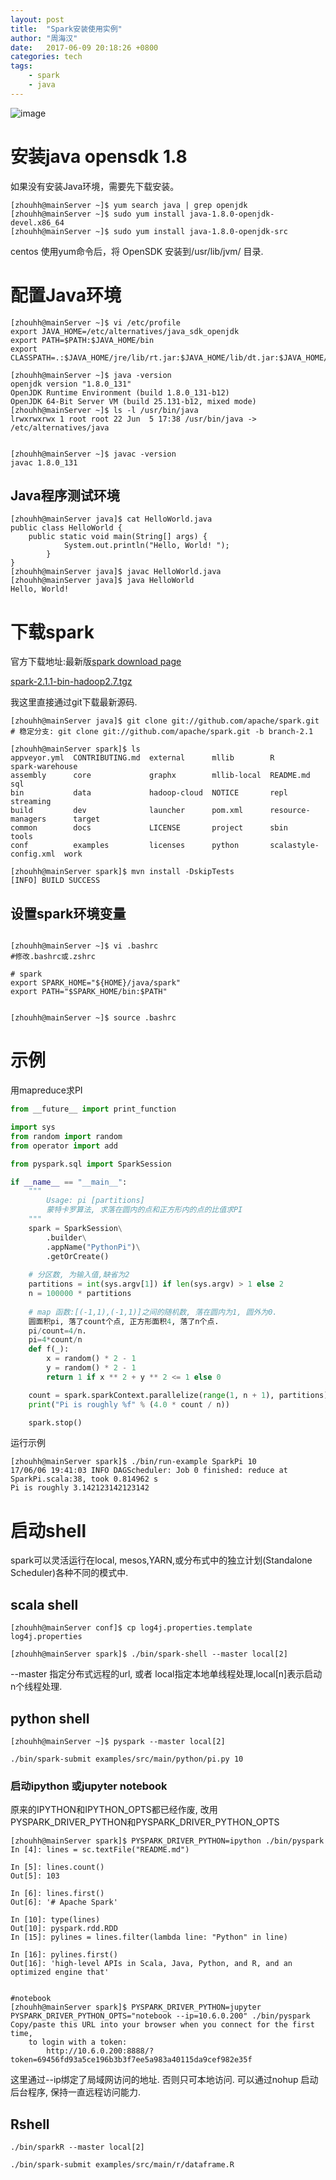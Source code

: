```yaml
---
layout: post
title:  "Spark安装使用实例"
author: "周海汉"
date:   2017-06-09 20:18:26 +0800
categories: tech
tags:
    - spark
    - java
---
```


![image](http://spark.apache.org/images/spark-logo-trademark.png)
# 安装java opensdk 1.8
如果没有安装Java环境，需要先下载安装。
```
[zhouhh@mainServer ~]$ yum search java | grep openjdk
[zhouhh@mainServer ~]$ sudo yum install java-1.8.0-openjdk-devel.x86_64
[zhouhh@mainServer ~]$ sudo yum install java-1.8.0-openjdk-src

```
centos 使用yum命令后，将 OpenSDK 安装到/usr/lib/jvm/ 目录.

# 配置Java环境

```
[zhouhh@mainServer ~]$ vi /etc/profile
export JAVA_HOME=/etc/alternatives/java_sdk_openjdk
export PATH=$PATH:$JAVA_HOME/bin
export CLASSPATH=.:$JAVA_HOME/jre/lib/rt.jar:$JAVA_HOME/lib/dt.jar:$JAVA_HOME/lib/tools.jar

[zhouhh@mainServer ~]$ java -version
openjdk version "1.8.0_131"
OpenJDK Runtime Environment (build 1.8.0_131-b12)
OpenJDK 64-Bit Server VM (build 25.131-b12, mixed mode)
[zhouhh@mainServer ~]$ ls -l /usr/bin/java
lrwxrwxrwx 1 root root 22 Jun  5 17:38 /usr/bin/java -> /etc/alternatives/java


[zhouhh@mainServer ~]$ javac -version
javac 1.8.0_131

```
## Java程序测试环境

```
[zhouhh@mainServer java]$ cat HelloWorld.java
public class HelloWorld {
    public static void main(String[] args) {
            System.out.println("Hello, World! ");
        }
}
[zhouhh@mainServer java]$ javac HelloWorld.java
[zhouhh@mainServer java]$ java HelloWorld
Hello, World!
```

# 下载spark
官方下载地址:最新版[spark download page](http://spark.apache.org/downloads.html)

[spark-2.1.1-bin-hadoop2.7.tgz](https://d3kbcqa49mib13.cloudfront.net/spark-2.1.1-bin-hadoop2.7.tgz)

我这里直接通过git下载最新源码.
```
[zhouhh@mainServer java]$ git clone git://github.com/apache/spark.git
# 稳定分支: git clone git://github.com/apache/spark.git -b branch-2.1

[zhouhh@mainServer spark]$ ls
appveyor.yml  CONTRIBUTING.md  external      mllib        R                      spark-warehouse
assembly      core             graphx        mllib-local  README.md              sql
bin           data             hadoop-cloud  NOTICE       repl                   streaming
build         dev              launcher      pom.xml      resource-managers      target
common        docs             LICENSE       project      sbin                   tools
conf          examples         licenses      python       scalastyle-config.xml  work

[zhouhh@mainServer spark]$ mvn install -DskipTests
[INFO] BUILD SUCCESS

```

## 设置spark环境变量
```

[zhouhh@mainServer ~]$ vi .bashrc
#修改.bashrc或.zshrc

# spark
export SPARK_HOME="${HOME}/java/spark"
export PATH="$SPARK_HOME/bin:$PATH"


[zhouhh@mainServer ~]$ source .bashrc

```



# 示例 
用mapreduce求PI
```python
from __future__ import print_function

import sys
from random import random
from operator import add

from pyspark.sql import SparkSession

if __name__ == "__main__":
    """
        Usage: pi [partitions]
        蒙特卡罗算法, 求落在圆内的点和正方形内的点的比值求PI
    """
    spark = SparkSession\
        .builder\
        .appName("PythonPi")\
        .getOrCreate()
    
    # 分区数, 为输入值,缺省为2
    partitions = int(sys.argv[1]) if len(sys.argv) > 1 else 2
    n = 100000 * partitions
    
    # map 函数:[(-1,1),(-1,1)]之间的随机数, 落在圆内为1, 圆外为0.
    圆面积pi, 落了count个点, 正方形面积4, 落了n个点.
    pi/count=4/n.
    pi=4*count/n
    def f(_):
        x = random() * 2 - 1
        y = random() * 2 - 1
        return 1 if x ** 2 + y ** 2 <= 1 else 0

    count = spark.sparkContext.parallelize(range(1, n + 1), partitions).map(f).reduce(add)
    print("Pi is roughly %f" % (4.0 * count / n))

    spark.stop()

```

运行示例
```
[zhouhh@mainServer spark]$ ./bin/run-example SparkPi 10
17/06/06 19:41:03 INFO DAGScheduler: Job 0 finished: reduce at SparkPi.scala:38, took 0.814962 s
Pi is roughly 3.142123142123142
```

# 启动shell

spark可以灵活运行在local, mesos,YARN,或分布式中的独立计划(Standalone Scheduler)各种不同的模式中.

## scala shell
```
[zhouhh@mainServer conf]$ cp log4j.properties.template log4j.properties

[zhouhh@mainServer spark]$ ./bin/spark-shell --master local[2]
```
--master 指定分布式远程的url, 或者 local指定本地单线程处理,local[n]表示启动n个线程处理.

## python shell

```
[zhouhh@mainServer ~]$ pyspark --master local[2]

```
```
./bin/spark-submit examples/src/main/python/pi.py 10
```

### 启动ipython 或jupyter notebook

原来的IPYTHON和IPYTHON_OPTS都已经作废, 改用PYSPARK_DRIVER_PYTHON和PYSPARK_DRIVER_PYTHON_OPTS

```
[zhouhh@mainServer spark]$ PYSPARK_DRIVER_PYTHON=ipython ./bin/pyspark
In [4]: lines = sc.textFile("README.md")

In [5]: lines.count()
Out[5]: 103

In [6]: lines.first()
Out[6]: '# Apache Spark'

In [10]: type(lines)
Out[10]: pyspark.rdd.RDD
In [15]: pylines = lines.filter(lambda line: "Python" in line)

In [16]: pylines.first()
Out[16]: 'high-level APIs in Scala, Java, Python, and R, and an optimized engine that'


#notebook
[zhouhh@mainServer spark]$ PYSPARK_DRIVER_PYTHON=jupyter PYSPARK_DRIVER_PYTHON_OPTS="notebook --ip=10.6.0.200" ./bin/pyspark
Copy/paste this URL into your browser when you connect for the first time,
    to login with a token:
        http://10.6.0.200:8888/?token=69456fd93a5ce196b3b3f7ee5a983a40115da9cef982e35f

```
这里通过--ip绑定了局域网访问的地址. 否则只可本地访问.
可以通过nohup 启动后台程序, 保持一直远程访问能力.

## Rshell
```
./bin/sparkR --master local[2]
```

```
./bin/spark-submit examples/src/main/r/dataframe.R
```


